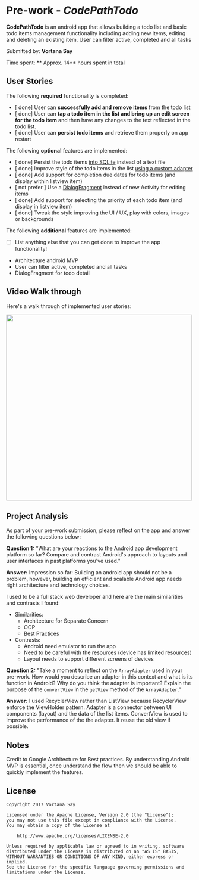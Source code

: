 # Pre-work - *CodePathTodo*

**CodePathTodo** is an android app that allows building a todo list and basic todo items management functionality including adding new items, editing and deleting an existing item. User can filter active, completed and all tasks

Submitted by: **Vortana Say**

Time spent: ** Approx. 14** hours spent in total

## User Stories

The following **required** functionality is completed:

* [ done] User can **successfully add and remove items** from the todo list
* [ done] User can **tap a todo item in the list and bring up an edit screen for the todo item** and then have any changes to the text reflected in the todo list.
* [ done] User can **persist todo items** and retrieve them properly on app restart

The following **optional** features are implemented:

* [ done] Persist the todo items [into SQLite](http://guides.codepath.com/android/Persisting-Data-to-the-Device#sqlite) instead of a text file
* [ done] Improve style of the todo items in the list [using a custom adapter](http://guides.codepath.com/android/Using-an-ArrayAdapter-with-ListView)
* [ done] Add support for completion due dates for todo items (and display within listview item)
* [ not prefer ] Use a [DialogFragment](http://guides.codepath.com/android/Using-DialogFragment) instead of new Activity for editing items
* [ done] Add support for selecting the priority of each todo item (and display in listview item)
* [ done] Tweak the style improving the UI / UX, play with colors, images or backgrounds

The following **additional** features are implemented:

* [ ] List anything else that you can get done to improve the app functionality!
* Architecture android MVP
* User can filter active, completed and all tasks
* DialogFragment for todo detail

## Video Walk through

Here's a walk through of implemented user stories:

<img src='http://i.imgur.com/5IyK8Tk.gif' width="500" />

## Project Analysis

As part of your pre-work submission, please reflect on the app and answer the following questions below:

**Question 1:** "What are your reactions to the Android app development platform so far? Compare and contrast Android's approach to layouts and user interfaces in past platforms you've used."

**Answer:**
Impression so far: Building an android app should not be a problem, however, building an efficient and scalable Android app needs right architecture and technology choices.

I used to be a full stack web developer and here are the main similarities and contrasts I found:
- Similarities:
    - Architecture for Separate Concern
    - OOP
    - Best Practices
- Contrasts:
    - Android need emulator to run the app
    - Need to be careful with the resources (device has limited resources)
    - Layout needs to support different screens of devices

**Question 2:** "Take a moment to reflect on the `ArrayAdapter` used in your pre-work. How would you describe an adapter in this context and what is its function in Android? Why do you think the adapter is important? Explain the purpose of the `convertView` in the `getView` method of the `ArrayAdapter`."

**Answer:**
I used RecyclerView rather than ListView because RecyclerView enforce the ViewHolder pattern.
Adapter is a connector between UI components (layout) and the data of the list items.
ConvertView is used to improve the performance of the the adapter. It reuse the old view if possible.

## Notes

Credit to Google Architecture for Best practices. By understanding Android MVP is essential, once understand the flow then we should be able to quickly implement the features.

## License

    Copyright 2017 Vortana Say

    Licensed under the Apache License, Version 2.0 (the "License");
    you may not use this file except in compliance with the License.
    You may obtain a copy of the License at

        http://www.apache.org/licenses/LICENSE-2.0

    Unless required by applicable law or agreed to in writing, software
    distributed under the License is distributed on an "AS IS" BASIS,
    WITHOUT WARRANTIES OR CONDITIONS OF ANY KIND, either express or implied.
    See the License for the specific language governing permissions and
    limitations under the License.
